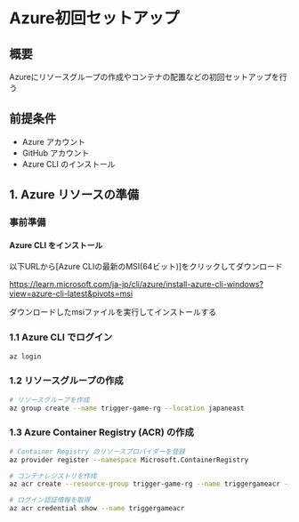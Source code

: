 # Azure初回セットアップ

## 概要

Azureにリソースグループの作成やコンテナの配置などの初回セットアップを行う

## 前提条件

- Azure アカウント
- GitHub アカウント
- Azure CLI のインストール

## 1. Azure リソースの準備

### 事前準備

#### Azure CLI をインストール

以下URLから[Azure CLIの最新のMSI(64ビット)]をクリックしてダウンロード

https://learn.microsoft.com/ja-jp/cli/azure/install-azure-cli-windows?view=azure-cli-latest&pivots=msi

ダウンロードしたmsiファイルを実行してインストールする

### 1.1 Azure CLI でログイン

```bash
az login
```

### 1.2 リソースグループの作成

```bash
# リソースグループを作成
az group create --name trigger-game-rg --location japaneast
```

### 1.3 Azure Container Registry (ACR) の作成

```bash
# Container Registry のリソースプロバイダーを登録
az provider register --namespace Microsoft.ContainerRegistry

# コンテナレジストリを作成
az acr create --resource-group trigger-game-rg --name triggergameacr --sku Basic --admin-enabled true

# ログイン認証情報を取得
az acr credential show --name triggergameacr
```

